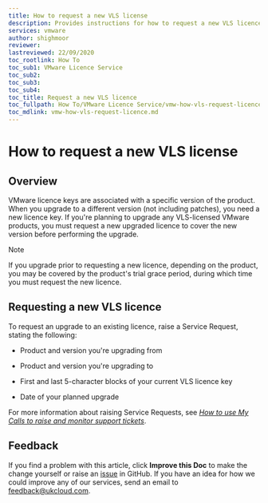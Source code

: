 ```yaml
---
title: How to request a new VLS license
description: Provides instructions for how to request a new VLS licence in preparation for a VMware product upgrade
services: vmware
author: shighmoor
reviewer:
lastreviewed: 22/09/2020
toc_rootlink: How To
toc_sub1: VMware Licence Service
toc_sub2:
toc_sub3:
toc_sub4:
toc_title: Request a new VLS licence
toc_fullpath: How To/VMware Licence Service/vmw-how-vls-request-licence.md
toc_mdlink: vmw-how-vls-request-licence.md
---
```


# How to request a new VLS license

## Overview

VMware licence keys are associated with a specific version of the product. When you upgrade to a different version (not including patches), you need a new licence key. If you're planning to upgrade any VLS-licensed VMware products, you must request a new upgraded licence to cover the new version before performing the upgrade.

> [!NOTE]
> If you upgrade prior to requesting a new licence, depending on the product, you may be covered by the product's trial grace period, during which time you must request the new licence.

## Requesting a new VLS licence

To request an upgrade to an existing licence, raise a Service Request, stating the following:

- Product and version you're upgrading from

- Product and version you're upgrading to

- First and last 5-character blocks of your current VLS licence key

- Date of your planned upgrade

For more information about raising Service Requests, see [*How to use My Calls to raise and monitor support tickets*](../portal/ptl-how-use-my-calls.md).

## Feedback

If you find a problem with this article, click **Improve this Doc** to make the change yourself or raise an [issue](https://github.com/UKCloud/documentation/issues) in GitHub. If you have an idea for how we could improve any of our services, send an email to <feedback@ukcloud.com>.
